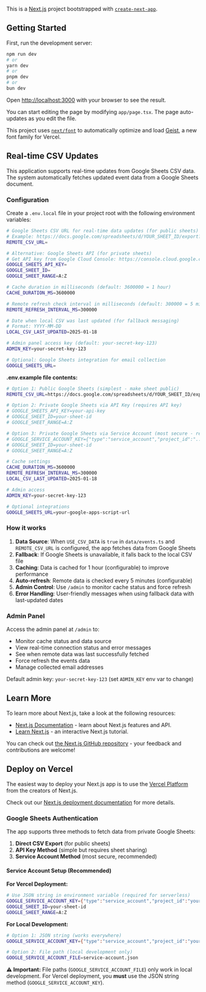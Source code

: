 This is a [Next.js](https://nextjs.org) project bootstrapped with [`create-next-app`](https://nextjs.org/docs/app/api-reference/cli/create-next-app).

## Getting Started

First, run the development server:

```bash
npm run dev
# or
yarn dev
# or
pnpm dev
# or
bun dev
```

Open [http://localhost:3000](http://localhost:3000) with your browser to see the result.

You can start editing the page by modifying `app/page.tsx`. The page auto-updates as you edit the file.

This project uses [`next/font`](https://nextjs.org/docs/app/building-your-application/optimizing/fonts) to automatically optimize and load [Geist](https://vercel.com/font), a new font family for Vercel.

## Real-time CSV Updates

This application supports real-time updates from Google Sheets CSV data. The system automatically fetches updated event data from a Google Sheets document.

### Configuration

Create a `.env.local` file in your project root with the following environment variables:

```bash
# Google Sheets CSV URL for real-time data updates (for public sheets)
# Example: https://docs.google.com/spreadsheets/d/YOUR_SHEET_ID/export?format=csv
REMOTE_CSV_URL=

# Alternative: Google Sheets API (for private sheets)
# Get API key from Google Cloud Console: https://console.cloud.google.com/
GOOGLE_SHEETS_API_KEY=
GOOGLE_SHEET_ID=
GOOGLE_SHEET_RANGE=A:Z

# Cache duration in milliseconds (default: 3600000 = 1 hour)
CACHE_DURATION_MS=3600000

# Remote refresh check interval in milliseconds (default: 300000 = 5 minutes)
REMOTE_REFRESH_INTERVAL_MS=300000

# Date when local CSV was last updated (for fallback messaging)
# Format: YYYY-MM-DD
LOCAL_CSV_LAST_UPDATED=2025-01-18

# Admin panel access key (default: your-secret-key-123)
ADMIN_KEY=your-secret-key-123

# Optional: Google Sheets integration for email collection
GOOGLE_SHEETS_URL=
```

**.env.example file contents:**
```bash
# Option 1: Public Google Sheets (simplest - make sheet public)
REMOTE_CSV_URL=https://docs.google.com/spreadsheets/d/YOUR_SHEET_ID/export?format=csv

# Option 2: Private Google Sheets via API Key (requires API key)
# GOOGLE_SHEETS_API_KEY=your-api-key
# GOOGLE_SHEET_ID=your-sheet-id
# GOOGLE_SHEET_RANGE=A:Z

# Option 3: Private Google Sheets via Service Account (most secure - requires JSON file)
# GOOGLE_SERVICE_ACCOUNT_KEY={"type":"service_account","project_id":"...","private_key":"..."}
# GOOGLE_SHEET_ID=your-sheet-id
# GOOGLE_SHEET_RANGE=A:Z

# Cache settings
CACHE_DURATION_MS=3600000
REMOTE_REFRESH_INTERVAL_MS=300000
LOCAL_CSV_LAST_UPDATED=2025-01-18

# Admin access
ADMIN_KEY=your-secret-key-123

# Optional integrations
GOOGLE_SHEETS_URL=your-google-apps-script-url
```

### How it works

1. **Data Source**: When `USE_CSV_DATA` is `true` in `data/events.ts` and `REMOTE_CSV_URL` is configured, the app fetches data from Google Sheets
2. **Fallback**: If Google Sheets is unavailable, it falls back to the local CSV file
3. **Caching**: Data is cached for 1 hour (configurable) to improve performance
4. **Auto-refresh**: Remote data is checked every 5 minutes (configurable)
5. **Admin Control**: Use `/admin` to monitor cache status and force refresh
6. **Error Handling**: User-friendly messages when using fallback data with last-updated dates

### Admin Panel

Access the admin panel at `/admin` to:
- Monitor cache status and data source
- View real-time connection status and error messages
- See when remote data was last successfully fetched
- Force refresh the events data
- Manage collected email addresses

Default admin key: `your-secret-key-123` (set `ADMIN_KEY` env var to change)

## Learn More

To learn more about Next.js, take a look at the following resources:

- [Next.js Documentation](https://nextjs.org/docs) - learn about Next.js features and API.
- [Learn Next.js](https://nextjs.org/learn) - an interactive Next.js tutorial.

You can check out [the Next.js GitHub repository](https://github.com/vercel/next.js) - your feedback and contributions are welcome!

## Deploy on Vercel

The easiest way to deploy your Next.js app is to use the [Vercel Platform](https://vercel.com/new?utm_medium=default-template&filter=next.js&utm_source=create-next-app&utm_campaign=create-next-app-readme) from the creators of Next.js.

Check out our [Next.js deployment documentation](https://nextjs.org/docs/app/building-your-application/deploying) for more details.

### Google Sheets Authentication

The app supports three methods to fetch data from private Google Sheets:

1. **Direct CSV Export** (for public sheets)
2. **API Key Method** (simple but requires sheet sharing)
3. **Service Account Method** (most secure, recommended)

#### Service Account Setup (Recommended)

**For Vercel Deployment:**
```bash
# Use JSON string in environment variable (required for serverless)
GOOGLE_SERVICE_ACCOUNT_KEY={"type":"service_account","project_id":"your-project",...}
GOOGLE_SHEET_ID=your-sheet-id
GOOGLE_SHEET_RANGE=A:Z
```

**For Local Development:**
```bash
# Option 1: JSON string (works everywhere)
GOOGLE_SERVICE_ACCOUNT_KEY={"type":"service_account","project_id":"your-project",...}

# Option 2: File path (local development only)
GOOGLE_SERVICE_ACCOUNT_FILE=service-account.json
```

**⚠️ Important:** File paths (`GOOGLE_SERVICE_ACCOUNT_FILE`) only work in local development. For Vercel deployment, you **must** use the JSON string method (`GOOGLE_SERVICE_ACCOUNT_KEY`).